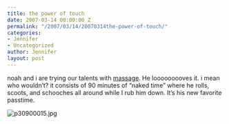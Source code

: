 ```yaml
---
title: the power of touch
date: 2007-03-14 00:00:00 Z
permalink: "/2007/03/14/20070314the-power-of-touch/"
categories:
- Jennifer
- Uncategorized
author: Jennifer
layout: post
---
```


noah and i are trying our talents with [massage](http://www.flickr.com/photos/jenniferandJennifers_photos/?saved=1 "massage"). He looooooooves it. i mean who wouldn&#8217;t? it consists of 90 minutes of &#8220;naked time&#8221; where he rolls, scoots, and schooches all around while I rub him down. It&#8217;s his new favorite passtime.

<img id="image139" alt="p30900015.jpg" src="http://static.squarespace.com/static/50db6bb3e4b015296cd43789/50dfa5b1e4b0dc6320e0b5ea/50dfa5b1e4b0dc6320e0b667/1173879466000/?format=original" />
